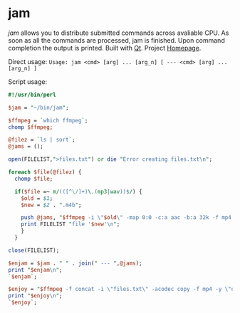 # jam

*jam* allows you to distribute submitted commands across avaliable CPU.
As soon as all the commands are processed, jam is finished. Upon command completion the output is printed.
Built with [Qt](http://qt.io/).
Project [Homepage](http://tycho.sytes.net/projects/index.html#jam).

Direct usage:
`Usage: jam <cmd> [arg] ... [arg_n] [ --- <cmd> [arg] ... [arg_n] ]`

Script usage:
```perl
#!/usr/bin/perl

$jam = "~/bin/jam";

$ffmpeg = `which ffmpeg`;
chomp $ffmpeg;

@filez = `ls | sort`;
@jams = ();

open(FILELIST,">files.txt") or die "Error creating files.txt\n";

foreach $file(@filez) {
  chomp $file;

  if($file =~ m/(([^\/]+)\.(mp3|wav))$/) {
    $old = $1;
    $new = $2 . ".m4b";

    push @jams, "$ffmpeg -i \"$old\" -map 0:0 -c:a aac -b:a 32k -f mp4 -y -ac 1 \"$new\"";
    print FILELIST "file '$new'\n";
    }
  }

close(FILELIST);

$enjam = $jam . " " . join(" --- ",@jams);
print "$enjam\n";
`$enjam`;

$enjoy = "$ffmpeg -f concat -i \"files.txt\" -acodec copy -f mp4 -y \"output.m4b\"";
print "$enjoy\n";
`$enjoy`;
```
